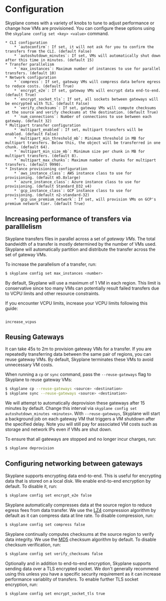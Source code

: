 # Configuration

Skyplane comes with a variety of knobs to tune to adjust performance or change how VMs are provisioned. You can configure these options using the `skyplane config set <key> <value>` command.

```{admonition} Full list of transfer options
* CLI configuration
    * `autoconfirm`: If set, it will not ask for you to confirm the transfers from the CLI. (default False)
    * `autoshutdown_minutes`: If set, VMs will automatically shut down after this time in minutes. (default 15)
* Transfer parallelism
    * `max_instances`: Maximum number of instances to use for parallel transfers. (default 10)
* Network configuration
    * `compress`: If set, gateway VMs will compress data before egress to reduce costs. (default True)
    * `encrypt_e2e`: If set, gateway VMs will encrypt data end-to-end. (default True)
    * `encrypt_socket_tls`: If set, all sockets between gateways will be encrypted with TLS. (default False)
    * `verify_checksums`: If set, gateway VMs will compute checksums at the source and verify checksums at the destination. (default True)
    * `num_connections`: Number of connections to use between each gateway. (default 32)
* Multipart transfer configuration
    * `multipart_enabled`: If set, multipart transfers will be enabled. (default False)
    * `multipart_min_threshold_mb`: Minimum threshold in MB for multipart transfers. Below this, the object will be transferred in one chunk. (default 64).
    * `multipart_min_size_mb`: Minimum size per chunk in MB for multipart transfers. (default 8).
    * `multipart_max_chunks`: Maximum number of chunks for multipart transfers. (default 9990).
* Instance provisioning configuration
    * `aws_instance_class`: AWS instance class to use for provisioning. (default m5.8xlarge)
    * `azure_instance_class`: Azure instance class to use for provisioning. (default Standard_D32_v4)
    * `gcp_instance_class`: GCP instance class to use for provisioning. (default n2-standard-32)
    * `gcp_use_premium_network`: If set, will provision VMs on GCP's premium network tier. (default True)
```

## Increasing performance of transfers via paralllelism
Skyplane transfers files in parallel across a set of *gateway VMs*. The total bandwidth of a transfer is mostly determined by the number of VMs used. Skyplane will automatically partition and distribute the transfer across the set of gateway VMs.

To increase the parallelism of a transfer, run:
```bash
$ skyplane config set max_instances <number>
```

By default, Skyplane will use a maximum of 1 VM in each region. This limit is conservative since too many VMs can potentially result failed transfers due to VCPU limits and other resource constraints.

If you encounter VCPU limits, increase your VCPU limits following this guide:
```{toctree}

increase_vcpus
```

<!-- ### Transfer Chunk Sizes 
* Skyplane will break up large objects into smaller chunk sizes to parallelize transfers more efficiently (AWS and GCP only). 
* Recommended to use default (TODO: figure out what we should set this to)  -->

## Reusing Gateways 
It can take 45s to 2m to provision gateway VMs for a transfer. If you are repeatedly transferring data between the same pair of regions, you can reuse gateway VMs. By default, Skyplane terminates these VMs to avoid unnecessary VM costs.

When running a `cp` or `sync` command, pass the `--reuse-gateways` flag to Skyplane to reuse gateway VMs:
```bash
$ skyplane cp --reuse-gateways <source> <destination>
$ skyplane sync --reuse-gateways <source> <destination>
```

We will attempt to automatically deprovision these gateways after 15 minutes by default. Change this interval via `skyplane config set autoshutdown_minutes <minutes>`. With `--reuse-gateways`, Skyplane will start a background job on each gateway VM that triggers a VM shutdown after the specified delay. Note you will still pay for associated VM costs such as storage and network IPs even if VMs are shut down.

To ensure that all gateways are stopped and no longer incur charges, run:
```bash
$ skyplane deprovision
```

## Configuring networking between gateways
Skyplane supports encrypting data end-to-end. This is useful for encrypting data that is stored on a local disk. We enable end-to-end encryption by default. To disable it, run:
```bash
$ skyplane config set encrypt_e2e false
```

Skyplane automatically compresses data at the source region to reduce egress fees from data transfer. We use the [LZ4](https://lz4.org/) compression algorithm by default as it can compress data at line rate. To disable compression, run:
```bash
$ skyplane config set compress false
```

Skyplane continually computes checksums at the source region to verify data integrity. We use the [MD5](https://en.wikipedia.org/wiki/MD5) checksum algorithm by default. To disable checksum verification, run:
```bash
$ skyplane config set verify_checksums false
```

Optionally and in addition to end-to-end encryption, Skyplane supports sending data over a TLS encrypted socket. We don't generally recommend using this unless you have a specific security requirement as it can increase performance variablity of transfers. To enable further TLS socket encryption, run:
```bash
$ skyplane config set encrypt_socket_tls true
```